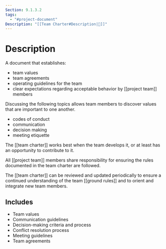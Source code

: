```yaml
---
Section: 9.1.3.2
tags:
  - "#project-document"
Description: "[[Team Charter#Description|📝]]"
---
```

# Description
A document that establishes:
- team values
- team agreements
- operating guidelines for the team
- clear expectations regarding acceptable behavior by [[project team]] members

Discussing the following topics allows team members to discover values that are important to one another.
- codes of conduct
- communication
- decision making
- meeting etiquette

The [[team charter]] works best when the team develops it, or at least has an opportunity to contribute to it.

All [[project team]] members share responsibility for ensuring the rules documented in the team charter are followed.

The [[team charter]] can be reviewed and updated periodically to ensure a continued understanding of the team [[ground rules]] and to orient and integrate new team members.
## Includes
- Team values
- Communication guidelines
- Decision-making criteria and process
- Conflict resolution process
- Meeting guidelines
- Team agreements